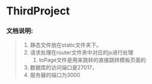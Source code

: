 # ThirdProject

### 文档说明:

> 1. 静态文件放在static文件夹下。
> 2. 请求处理在router文件夹中对应的js进行处理
>    1. toPage文件是用来跳转的直接跳转模板页面的
> 3. 数据库的访问端口是27017，
> 4. 服务器的端口为3000